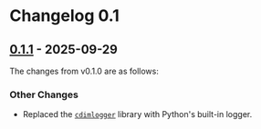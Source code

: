 # Changelog 0.1

## [0.1.1](https://github.com/project-cdim/migration-procedure-generator/compare/v0.1.0...v0.1.1) - 2025-09-29

The changes from v0.1.0 are as follows:

### Other Changes

-  Replaced the [`cdimlogger`](https://github.com/project-cdim/migration-procedure-generator/tree/v0.1.0/src/migration_procedure_generator/cdimlogger) library with Python's built-in logger.
